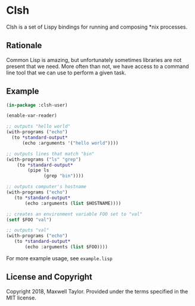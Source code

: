 # Clsh

Clsh is a set of Lispy bindings for running and composing *nix processes.

## Rationale

Common Lisp is amazing, but unfortunately sometimes libraries are not present that we need. More often than not, we have access to a command line tool that we can use to perform a given task.

## Example
```lisp
(in-package :clsh-user)

(enable-var-reader)

;; outputs "hello world"
(with-programs ("echo")
  (to *standard-output*
      (echo :arguments '("hello world"))))

;; outputs lines that match "bin"
(with-programs ("ls" "grep")
    (to *standard-output*
        (pipe ls
              (grep "bin"))))

;; outputs computer's hostname
(with-programs ("echo")
   (to *standard-output*
       (echo :arguments (list $HOSTNAME))))

;; creates an environment variable FOO set to "val"
(setf $FOO "val")

;; outputs "val"
(with-programs ("echo")
   (to *standard-output*
       (echo :arguments (list $FOO))))
```

For more example usage, see `example.lisp`

## License and Copyright
Copyright 2018, Maxwell Taylor. Provided under the terms specified in the MIT license.
